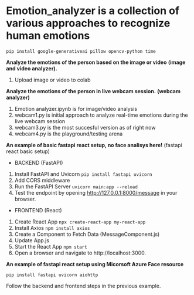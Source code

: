 # Emotion_analyzer is a collection of various approaches to recognize human emotions
`pip install google-generativeai pillow opencv-python time`
 
**Analyze the emotions of the person based on the image or video** 
**(image and video analyzer).**

1. Upload image or video to colab

**Analyze the emotions of the person in live webcam session.**
**(webcam analyzer)**

 1. Emotion analyzer.ipynb is for image/video analysis
 2. webcam1.py is initial approach to analyze real-time emotions during the live webcam session
 3. webcam3.py is the most succesful version as of right now
 4. webcam4.py is the playground/testing arena


**An example of basic fastapi react setup, no face analisys here!**
(fastapi react basic setup)

- BACKEND (FastAPI)
1. Install FastAPI and Uvicorn
`pip install fastapi uvicorn`
2. Add CORS middleware
3. Run the FastAPI Server
`uvicorn main:app --reload`
4. Test the endpoint by opening http://127.0.0.1:8000/message in your browser. 

- FRONTEND (React)
1. Create React App
`npx create-react-app my-react-app`
2. Install Axios
`npm install axios`
3. Create a Component to Fetch Data (MessageComponent.js)
4. Update App.js
5. Start the React App
`npm start`
6. Open a browser and navigate to http://localhost:3000. 

**An example of fastapi react setup using Micorsoft Azure Face resource**

`pip install fastapi uvicorn aiohttp`

Follow the backend and frontend steps in the previous example.

